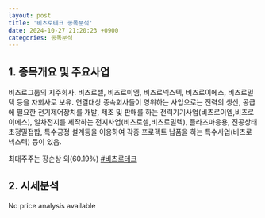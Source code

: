 ```yaml
---
layout: post
title: '비츠로테크 종목분석'
date: 2024-10-27 21:20:23 +0900
categories: 종목분석
---
```


## 1. 종목개요 및 주요사업

비츠로그룹의 지주회사. 비츠로셀, 비츠로이엠, 비츠로넥스텍, 비츠로이에스, 비츠로밀텍 등을 자회사로 보유. 연결대상 종속회사들이 영위하는 사업으로는 전력의 생산, 공급에 필요한 전기제어장치를 개발, 제조 및 판매를 하는 전력기기사업(비츠로이엠,비츠로이에스), 일차전지를 제작하는 전지사업(비츠로셀,비츠로밀텍), 플라즈마응용, 진공상태 초정밀접합, 특수공정 설계등을 이용하여 각종 프로젝트 납품을 하는 특수사업(비츠로넥스텍) 등이 있음.

최대주주는 장순상 외(60.19%)
[#비츠로테크](#)

## 2. 시세분석

No price analysis available
